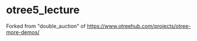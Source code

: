 # otree5_lecture

Forked from "double_auction" of https://www.otreehub.com/projects/otree-more-demos/
